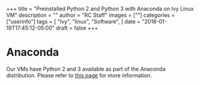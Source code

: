 +++
title = "Preinstalled Python 2 and Python 3 with Anaconda on Ivy Linux VM"
description = ""
author = "RC Staff"
images = [""]
categories = ["userinfo"]
tags = [
    "Ivy", 
    "linux",
    "Software",
]
date = "2018-01-19T17:45:12-05:00"
draft = false
+++

# Anaconda
Our VMs have Python 2 and 3 available as part of the Anaconda distribution. Please refer to [this page](/userinfo/hpc/software/anaconda) for more information.
